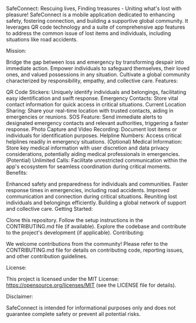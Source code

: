 SafeConnect: Rescuing lives, Finding treasures - Uniting what's lost with pleasure! SafeConnect is a mobile application dedicated to enhancing safety, fostering connection, and building a supportive global community. It leverages QR code technology and a suite of comprehensive app features to address the common issue of lost items and individuals, including situations like road accidents.

Mission:

Bridge the gap between loss and emergency by transforming despair into immediate action. Empower individuals to safeguard themselves, their loved ones, and valued possessions in any situation. Cultivate a global community characterized by responsibility, empathy, and collective care. Features:

QR Code Stickers: Uniquely identify individuals and belongings, facilitating easy identification and swift response. Emergency Contacts: Store vital contact information for quick access in critical situations. Current Location Sharing: Share your real-time location with trusted contacts, aiding in emergencies or reunions. SOS Feature: Send immediate alerts to designated emergency contacts and relevant authorities, triggering a faster response. Photo Capture and Video Recording: Document lost items or individuals for identification purposes. Helpline Numbers: Access critical helplines readily in emergency situations. (Optional) Medical Information: Store key medical information with user discretion and data privacy considerations, potentially aiding medical professionals in emergencies. (Potential) Unlimited Calls: Facilitate unrestricted communication within the app's ecosystem for seamless coordination during critical moments. Benefits:

Enhanced safety and preparedness for individuals and communities. Faster response times in emergencies, including road accidents. Improved communication and connection during critical situations. Reuniting lost individuals and belongings efficiently. Building a global network of support and collective care. Getting Started:

Clone this repository. Follow the setup instructions in the CONTRIBUTING.md file (if available). Explore the codebase and contribute to the project's development (if applicable). Contributing:

We welcome contributions from the community! Please refer to the CONTRIBUTING.md file for details on contributing code, reporting issues, and other contribution guidelines.

License:

This project is licensed under the MIT License: https://opensource.org/licenses/MIT (see the LICENSE file for details).

Disclaimer:

SafeConnect is intended for informational purposes only and does not guarantee complete safety or prevent all potential risks.